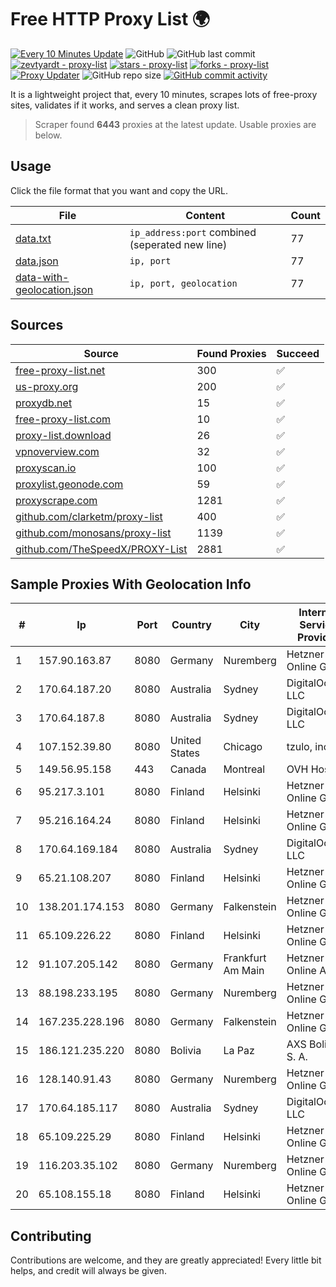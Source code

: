 
# Free HTTP Proxy List 🌍

[![Every 10 Minutes Update](https://github.com/mertguvencli/http-proxy-list/actions/workflows/main.yml/badge.svg?branch=main)](https://github.com/mertguvencli/http-proxy-list/actions/workflows/main.yml)
![GitHub](https://img.shields.io/github/license/mertguvencli/http-proxy-list)
![GitHub last commit](https://img.shields.io/github/last-commit/mertguvencli/http-proxy-list)
[![zevtyardt - proxy-list](https://img.shields.io/static/v1?label=zevtyardt&message=proxy-list&color=blue&logo=github)](https://github.com/zevtyardt/proxy-list "Go to GitHub repo")
[![stars - proxy-list](https://img.shields.io/github/stars/zevtyardt/proxy-list?style=social)](https://github.com/zevtyardt/proxy-list)
[![forks - proxy-list](https://img.shields.io/github/forks/zevtyardt/proxy-list?style=social)](https://github.com/zevtyardt/proxy-list)
[![Proxy Updater](https://github.com/zevtyardt/proxy-list/workflows/Proxy%20Updater/badge.svg)](https://github.com/zevtyardt/proxy-list/actions?query=workflow:"Proxy+Updater")
![GitHub repo size](https://img.shields.io/github/repo-size/zevtyardt/proxy-list)
[![GitHub commit activity](https://img.shields.io/github/commit-activity/m/zevtyardt/proxy-list?logo=commits)](https://github.com/zevtyardt/proxy-list/commits/main)

It is a lightweight project that, every 10 minutes, scrapes lots of free-proxy sites, validates if it works, and serves a clean proxy list.

> Scraper found **6443** proxies at the latest update. Usable proxies are below.

## Usage

Click the file format that you want and copy the URL.

|File|Content|Count|
|----|-------|-----|
|[data.txt](https://raw.githubusercontent.com/mertguvencli/http-proxy-list/main/proxy-list/data.txt)|`ip_address:port` combined (seperated new line)|77|
|[data.json](https://raw.githubusercontent.com/mertguvencli/http-proxy-list/main/proxy-list/data.json)|`ip, port`|77|
|[data-with-geolocation.json](https://raw.githubusercontent.com/mertguvencli/http-proxy-list/main/proxy-list/data-with-geolocation.json)|`ip, port, geolocation`|77|

## Sources

|Source|Found Proxies|Succeed|
|------|-------------|-------|
|[free-proxy-list.net](https://free-proxy-list.net)|300|✅|
|[us-proxy.org](https://www.us-proxy.org)|200|✅|
|[proxydb.net](http://proxydb.net)|15|✅|
|[free-proxy-list.com](https://free-proxy-list.com/?page=&port=&type%5B%5D=http&type%5B%5D=https&up_time=0&search=Search)|10|✅|
|[proxy-list.download](https://www.proxy-list.download/HTTP)|26|✅|
|[vpnoverview.com](https://vpnoverview.com/privacy/anonymous-browsing/free-proxy-servers)|32|✅|
|[proxyscan.io](https://www.proxyscan.io)|100|✅|
|[proxylist.geonode.com](https://proxylist.geonode.com/api/proxy-list?limit=300&page=1&sort_by=lastChecked&sort_type=desc&protocols=http,https)|59|✅|
|[proxyscrape.com](https://api.proxyscrape.com/v2/?request=displayproxies&protocol=http&timeout=10000&country=all&ssl=all&anonymity=all)|1281|✅|
|[github.com/clarketm/proxy-list](https://raw.githubusercontent.com/clarketm/proxy-list/master/proxy-list-raw.txt)|400|✅|
|[github.com/monosans/proxy-list](https://raw.githubusercontent.com/monosans/proxy-list/main/proxies/http.txt)|1139|✅|
|[github.com/TheSpeedX/PROXY-List](https://raw.githubusercontent.com/TheSpeedX/PROXY-List/master/http.txt)|2881|✅|


## Sample Proxies With Geolocation Info

|#|Ip|Port|Country|City|Internet Service Provider|
|-|--|----|-------|----|-------------------------|
|1|157.90.163.87|8080|Germany|Nuremberg|Hetzner Online GmbH|
|2|170.64.187.20|8080|Australia|Sydney|DigitalOcean, LLC|
|3|170.64.187.8|8080|Australia|Sydney|DigitalOcean, LLC|
|4|107.152.39.80|8080|United States|Chicago|tzulo, inc.|
|5|149.56.95.158|443|Canada|Montreal|OVH Hosting|
|6|95.217.3.101|8080|Finland|Helsinki|Hetzner Online GmbH|
|7|95.216.164.24|8080|Finland|Helsinki|Hetzner Online GmbH|
|8|170.64.169.184|8080|Australia|Sydney|DigitalOcean, LLC|
|9|65.21.108.207|8080|Finland|Helsinki|Hetzner Online GmbH|
|10|138.201.174.153|8080|Germany|Falkenstein|Hetzner Online GmbH|
|11|65.109.226.22|8080|Finland|Helsinki|Hetzner Online GmbH|
|12|91.107.205.142|8080|Germany|Frankfurt Am Main|Hetzner Online AG|
|13|88.198.233.195|8080|Germany|Nuremberg|Hetzner Online GmbH|
|14|167.235.228.196|8080|Germany|Falkenstein|Hetzner Online GmbH|
|15|186.121.235.220|8080|Bolivia|La Paz|AXS Bolivia S. A.|
|16|128.140.91.43|8080|Germany|Nuremberg|Hetzner Online GmbH|
|17|170.64.185.117|8080|Australia|Sydney|DigitalOcean, LLC|
|18|65.109.225.29|8080|Finland|Helsinki|Hetzner Online GmbH|
|19|116.203.35.102|8080|Germany|Nuremberg|Hetzner Online GmbH|
|20|65.108.155.18|8080|Finland|Helsinki|Hetzner Online GmbH|



## Contributing

Contributions are welcome, and they are greatly appreciated! Every
little bit helps, and credit will always be given.

